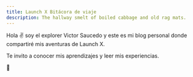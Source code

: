 ```yaml
---
title: Launch X Bitácora de viaje
description: The hallway smelt of boiled cabbage and old rag mats.
---
```


Hola ✌️  soy el explorer Victor Saucedo y este es mi blog personal donde compartiré mis aventuras de Launch X.

Te invito a conocer mis aprendizajes y leer mis experiencias.

🚀
